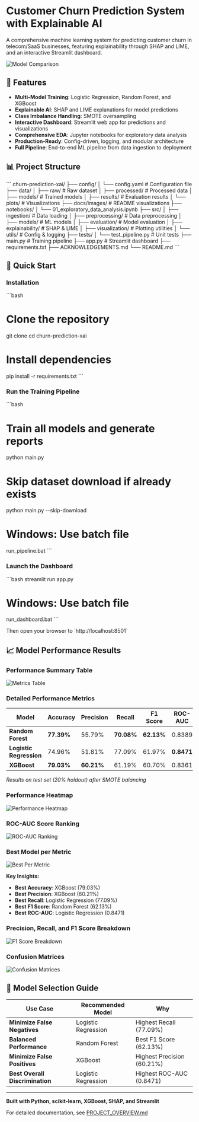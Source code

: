 # Customer Churn Prediction System with Explainable AI

A comprehensive machine learning system for predicting customer churn in telecom/SaaS businesses, featuring explainability through SHAP and LIME, and an interactive Streamlit dashboard.

![Model Comparison](docs/images/model_comparison_metrics.png)

## 🎯 Features

- **Multi-Model Training**: Logistic Regression, Random Forest, and XGBoost
- **Explainable AI**: SHAP and LIME explanations for model predictions
- **Class Imbalance Handling**: SMOTE oversampling
- **Interactive Dashboard**: Streamlit web app for predictions and visualizations
- **Comprehensive EDA**: Jupyter notebooks for exploratory data analysis
- **Production-Ready**: Config-driven, logging, and modular architecture
- **Full Pipeline**: End-to-end ML pipeline from data ingestion to deployment

## 📊 Project Structure

\`\`\`
churn-prediction-xai/
├── config/
│   └── config.yaml              # Configuration file
├── data/
│   ├── raw/                     # Raw dataset
│   ├── processed/               # Processed data
│   ├── models/                  # Trained models
│   ├── results/                 # Evaluation results
│   └── plots/                   # Visualizations
├── docs/images/                 # README visualizations
├── notebooks/
│   └── 01_exploratory_data_analysis.ipynb
├── src/
│   ├── ingestion/               # Data loading
│   ├── preprocessing/           # Data preprocessing
│   ├── models/                  # ML models
│   ├── evaluation/              # Model evaluation
│   ├── explainability/          # SHAP & LIME
│   ├── visualization/           # Plotting utilities
│   └── utils/                   # Config & logging
├── tests/
│   └── test_pipeline.py         # Unit tests
├── main.py                      # Training pipeline
├── app.py                       # Streamlit dashboard
├── requirements.txt
├── ACKNOWLEDGEMENTS.md
└── README.md
\`\`\`

## 🚀 Quick Start

### Installation

\`\`\`bash
# Clone the repository
git clone <repository-url>
cd churn-prediction-xai

# Install dependencies
pip install -r requirements.txt
\`\`\`

### Run the Training Pipeline

\`\`\`bash
# Train all models and generate reports
python main.py

# Skip dataset download if already exists
python main.py --skip-download

# Windows: Use batch file
run_pipeline.bat
\`\`\`

### Launch the Dashboard

\`\`\`bash
streamlit run app.py

# Windows: Use batch file
run_dashboard.bat
\`\`\`

Then open your browser to \`http://localhost:8501\`

## 📈 Model Performance Results

### Performance Summary Table

![Metrics Table](docs/images/metrics_table.png)

### Detailed Performance Metrics

| Model | Accuracy | Precision | Recall | F1 Score | ROC-AUC |
|-------|----------|-----------|--------|----------|---------|
| **Random Forest** | **77.39%** | 55.79% | **70.08%** | **62.13%** | 0.8389 |
| **Logistic Regression** | 74.96% | 51.81% | 77.09% | 61.97% | **0.8471** |
| **XGBoost** | **79.03%** | **60.21%** | 61.19% | 60.70% | 0.8361 |

*Results on test set (20% holdout) after SMOTE balancing*

### Performance Heatmap

![Performance Heatmap](docs/images/performance_heatmap.png)

### ROC-AUC Score Ranking

![ROC-AUC Ranking](docs/images/roc_auc_ranking.png)

### Best Model per Metric

![Best Per Metric](docs/images/best_per_metric.png)

**Key Insights:**
- **Best Accuracy**: XGBoost (79.03%)
- **Best Precision**: XGBoost (60.21%)
- **Best Recall**: Logistic Regression (77.09%)
- **Best F1 Score**: Random Forest (62.13%)
- **Best ROC-AUC**: Logistic Regression (0.8471)

### Precision, Recall, and F1 Score Breakdown

![F1 Score Breakdown](docs/images/f1_score_breakdown.png)

### Confusion Matrices

![Confusion Matrices](docs/images/confusion_matrices_combined.png)

## 🎯 Model Selection Guide

| Use Case | Recommended Model | Why |
|----------|-------------------|-----|
| **Minimize False Negatives** | Logistic Regression | Highest Recall (77.09%) |
| **Balanced Performance** | Random Forest | Best F1 Score (62.13%) |
| **Minimize False Positives** | XGBoost | Highest Precision (60.21%) |
| **Best Overall Discrimination** | Logistic Regression | Highest ROC-AUC (0.8471) |

---

**Built with Python, scikit-learn, XGBoost, SHAP, and Streamlit**

For detailed documentation, see [PROJECT_OVERVIEW.md](PROJECT_OVERVIEW.md)
